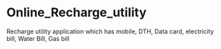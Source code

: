 # Online_Recharge_utility
Recharge utility application which has mobile, DTH, Data card, electricity bill, Water Bill, Gas bill
